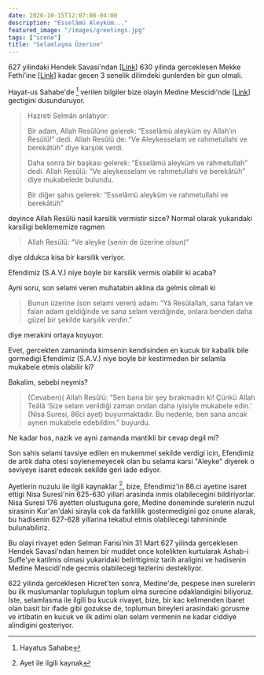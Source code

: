 ```yaml
---
date: 2020-10-15T12:07:08-04:00
description: "Esselâmü Aleyküm..."
featured_image: "/images/greetings.jpg"
tags: ["scene"]
title: "Selamlaşma Üzerine"
---
```


627 yilindaki Hendek Savasi'ndan [[Link]()] 630 yilinda gerceklesen Mekke Fethi'ine [[Link]()] kadar gecen 3 senelik dilimdeki gunlerden bir gun olmali. 

Hayat-us Sahabe'de [^Ref1] verilen bilgiler bize olayin Medine Mescidi'nde [[Link]()] gectigini dusunduruyor.

> 	Hazreti Selmân anlatıyor:
> 	
> 	Bir adam, Allah Resûlüne gelerek: “Esselâmü aleyküm ey Allah’ın Resûlü!” dedi. Allah Resûlü de: “Ve Aleykesselam ve rahmetullahi ve berekâtüh” diye karşılık verdi.
> 	
> 	Daha sonra bir başkası gelerek: “Esselâmü aleyküm ve rahmetullah” dedi. Allah Resûlü: “Ve aleykesselam ve rahmetullahi ve berekâtüh” diye mukabelede bulundu.
> 	
> 	Bir diğer şahıs gelerek: “Esselâmü aleyküm ve rahmetullahi ve berekâtüh" 
	
deyince Allah Resûlü nasil karsilik vermistir sizce? Normal olarak yukaridaki karsiligi beklememize ragmen

> 	Allah Resûlü: “Ve aleyke (senin de üzerine olsun)” 

diye oldukca kisa bir karsilik veriyor. 

Efendimiz (S.A.V.) niye boyle bir karsilik vermis olabilir ki acaba?

Ayni soru, son selami veren muhatabin aklina da gelmis olmali ki

> 	Bunun üzerine (son selami veren) adam: “Yâ Resûlallah, sana falan ve falan adam geldiğinde ve sana selam verdiğinde, onlara benden daha güzel bir şekilde karşılık verdin.”
	
diye merakini ortaya koyuyor.

Evet, gercekten zamaninda kimsenin kendisinden en kucuk bir kabalik bile gormedigi Efendimiz (S.A.V.) niye boyle bir kestirmeden bir selamla mukabele etmis olabilir ki?

Bakalim, sebebi neymis?

> 	(Cevaben)( Allah Resûlü: “Sen bana bir şey bırakmadın ki! Çünkü Allah Teâlâ ‘Size selam verildiği zaman ondan daha iyisiyle mukabele edin.’ (Nisa Suresi, 86ci ayet) buyurmaktadır. Bu nedenle, ben sana ancak aynen mukabele edebildim.” buyurdu.

Ne kadar hos, nazik ve ayni zamanda mantikli bir cevap degil mi?

Son sahis selami tavsiye edilen en mukemmel sekilde verdigi icin, Efendimiz de artik daha otesi soylenemeyecek olan bu selama karsi "Aleyke" diyerek o seviyeye isaret edecek sekilde geri iade ediyor. 

Ayetlerin nuzulu ile ilgili kaynaklar [^Ref2], bize, Efendimiz'in 86.ci ayetine isaret ettigi Nisa Suresi'nin 625-630 yillari arasinda inmis olabilecegini bildiriyorlar. Nisa Suresi 176 ayetten olustuguna gore, Medine doneminde surelerin nuzul sirasinin Kur'an'daki sirayla cok da farklilik gostermedigini goz onune alarak, bu hadisenin 627-628 yillarina tekabul etmis olabilecegi tahmininde bulunabiliriz.

Bu olayi rivayet eden Selman Farisi'nin 31 Mart 627 yilinda gerceklesen Hendek Savasi'ndan hemen bir muddet once kolelikten kurtularak Ashab-i Suffe'ye katilmis olmasi yukaridaki belirttigimiz tarih araligini ve hadisenin Medine Mescidi'nde gecmis olabilecegi tezlerini destekliyor. 

622 yilinda gerceklesen Hicret'ten sonra, Medine'de, pespese inen surelerin bu ilk muslumanlar toplulugun toplum olma surecine odaklandigini biliyoruz. Iste, selamlasma ile ilgili bu kucuk rivayet, bize, bir kac kelimenden ibaret olan basit bir ifade gibi gozukse de, toplumun bireyleri arasindaki gorusme ve irtibatin en kucuk ve ilk adimi olan selam vermenin ne kadar ciddiye alindigini gosteriyor.  


[^Ref1]: Hayatus Sahabe
[^Ref2]: Ayet ile ilgili kaynak

